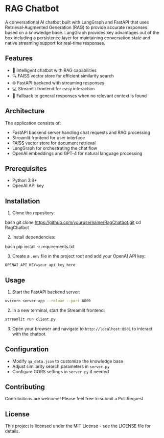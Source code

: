# RAG Chatbot

A conversational AI chatbot built with LangGraph and FastAPI that uses Retrieval-Augmented Generation (RAG) to provide accurate responses based on a knowledge base. LangGraph provides key advantages out of the box including a persistence layer for maintaining conversation state and native streaming support for real-time responses.

## Features

- 🤖 Intelligent chatbot with RAG capabilities
- 🔍 FAISS vector store for efficient similarity search
- 🌐 FastAPI backend with streaming responses
- 💻 Streamlit frontend for easy interaction
- 🔄 Fallback to general responses when no relevant context is found

## Architecture

The application consists of:

- FastAPI backend server handling chat requests and RAG processing
- Streamlit frontend for user interface
- FAISS vector store for document retrieval
- LangGraph for orchestrating the chat flow
- OpenAI embeddings and GPT-4 for natural language processing

## Prerequisites

- Python 3.8+
- OpenAI API key

## Installation

1. Clone the repository:

bash
git clone https://github.com/yourusername/RagChatbot.git
cd RagChatbot

2. Install dependencies:

bash
pip install -r requirements.txt

3. Create a `.env` file in the project root and add your OpenAI API key:

```
OPENAI_API_KEY=your_api_key_here
```

## Usage

1. Start the FastAPI backend server:

```bash
uvicorn server:app --reload --port 8000
```

2. In a new terminal, start the Streamlit frontend:

```bash
streamlit run client.py
```

3. Open your browser and navigate to `http://localhost:8501` to interact with the chatbot.

## Configuration

- Modify `qa_data.json` to customize the knowledge base
- Adjust similarity search parameters in `server.py`
- Configure CORS settings in `server.py` if needed

## Contributing

Contributions are welcome! Please feel free to submit a Pull Request.

## License

This project is licensed under the MIT License - see the LICENSE file for details.
